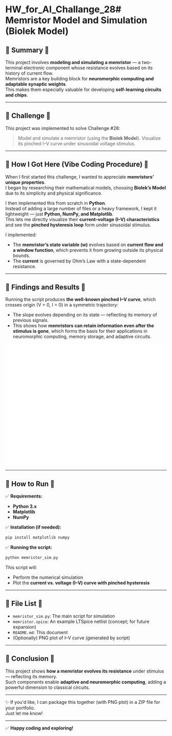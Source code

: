 # HW_for_AI_Challange_28# Memristor Model and Simulation (Biolek Model)

## 🔹 Summary 🔹

This project involves **modeling and simulating a memristor** — a two-terminal electronic component whose resistance evolves based on its history of current flow.  
Memristors are a key building block for **neuromorphic computing and adaptable synaptic weights**.  
This makes them especially valuable for developing **self-learning circuits and chips**.

---

## 🔹 Challenge 🔹

This project was implemented to solve Challenge #28:

> Model and simulate a memristor (using the **Biolek Model**).
> Visualize its pinched I–V curve under sinusoidal voltage stimulus.

---

## 🔹 How I Got Here (Vibe Coding Procedure) 🔹

When I first started this challenge, I wanted to appreciate **memristors’ unique properties**.  
I began by researching their mathematical models, choosing **Biolek’s Model** due to its simplicity and physical significance.

I then implemented this from scratch in **Python**.  
Instead of adding a large number of files or a heavy framework, I kept it lightweight — just **Python, NumPy, and Matplotlib**.  
This lets me directly visualize their **current–voltage (I–V) characteristics** and see the **pinched hysteresis loop** form under sinusoidal stimulus.

I implemented:
- The **memristor’s state variable (w)** evolves based on **current flow and a window function**, which prevents it from growing outside its physical bounds.
- The **current** is governed by Ohm’s Law with a state-dependent resistance.

---

## 🔹 Findings and Results 🔹

Running the script produces **the well-known pinched I–V curve**, which crosses origin (V = 0, I = 0) in a symmetric trajectory:

- The slope evolves depending on its state — reflecting its memory of previous signals.
- This shows how **memristors can retain information even after the stimulus is gone**, which forms the basis for their applications in neuromorphic computing, memory storage, and adaptive circuits.

![Memristor I–V Curve](memristor_iv_curve.png)

---

## 🔹 How to Run 🔹

✅ **Requirements:**

- **Python 3.x**
- **Matplotlib**
- **NumPy**

✅ **Installation (if needed):**

```bash
pip install matplotlib numpy
```

✅ **Running the script:**  

```bash
python memristor_sim.py
```

This script will:
- Perform the numerical simulation
- Plot the **current vs. voltage (I–V) curve with pinched hysteresis**

---

## 🔹 File List 🔹

- `memristor_sim.py`: The main script for simulation
- `memristor.spice`: An example LTSpice netlist (concept; for future expansion)
- `README.md`: This document
- (Optionally) PNG plot of I–V curve (generated by script)

---

## 🔹 Conclusion 🔹

This project shows **how a memristor evolves its resistance** under stimulus — reflecting its memory.  
Such components enable **adaptive and neuromorphic computing**, adding a powerful dimension to classical circuits.

---

✨ If you'd like, I can package this together (with PNG plot) in a ZIP file for your portfolio.  
Just let me know!  

---

✅ **Happy coding and exploring!**
